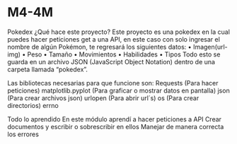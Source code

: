 # M4-4M
Pokedex
¿Qué hace este proyecto?
Este proyecto es una pokedex en la cual puedes hacer peticiones get a una API, en este caso con solo ingresar el nombre de algún Pokémon, te regresará los siguientes datos:
•	Imagen(url-img)
•	Peso
•	Tamaño
•	Movimientos
•	Habilidades
•	Tipos
Todo esto se guarda en un archivo JSON (JavaScript Object Notation) dentro de una carpeta llamada “pokedex”.

Las bibliotecas necesarias para que funcione son:
Requests (Para hacer peticiones)
matplotlib.pyplot (Para graficar o mostrar datos en pantalla)
json (Para crear archivos json)
urlopen (Para abrir url´s)
os (Para crear directorios)
errno


Todo lo aprendido
En este módulo aprendí a hacer peticiones a API
Crear documentos y escribir o sobrescribir en ellos
Manejar de manera correcta los errores


